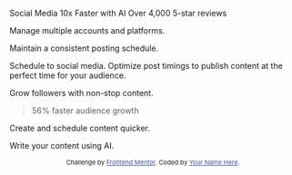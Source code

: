 <!-- Feel free to remove these styles or customise in your own stylesheet 👍 -->
  <style>
    .attribution { font-size: 11px; text-align: center; }
    .attribution a { color: hsl(228, 45%, 44%); }
  </style>
</head>
<body>

  Social Media 10x Faster with AI
  Over 4,000 5-star reviews

  Manage multiple accounts and platforms.

  Maintain a consistent posting schedule.

  Schedule to social media.
  Optimize post timings to publish content at the perfect time for your audience.
  
  Grow followers with non-stop content.

  >56% faster audience growth
  
  Create and schedule content quicker.

  Write your content using AI.
  
  <div class="attribution">
    Challenge by <a href="https://www.frontendmentor.io?ref=challenge">Frontend Mentor</a>. 
    Coded by <a href="#">Your Name Here</a>.